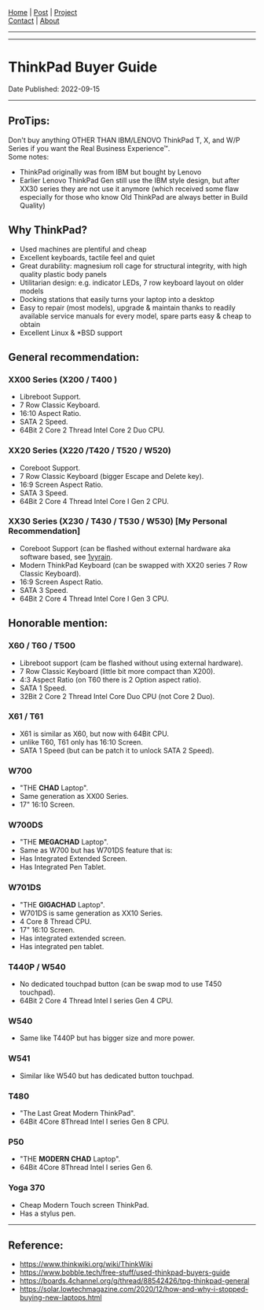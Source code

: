 <nav>
<a href="./index.html">Home</a>
|
<a href="./post.html">Post</a>
|
<a href="./project.html">Project</a>
<nav class="div-right">
<a href="./contact.html">Contact</a>
|
<a href="./about.html">About</a>
</nav>
</nav>
</header>
<hr><hr>
<main>
<!-- Your Content Start After This Line -->


# ThinkPad Buyer Guide

Date Published: 2022-09-15

---

## ProTips:

Don't buy anything OTHER THAN IBM/LENOVO ThinkPad T, X, and W/P Series if you want the Real Business Experience™.  
Some notes:
* ThinkPad originally was from IBM but bought by Lenovo
* Earlier Lenovo ThinkPad Gen still use the IBM style design, but after XX30 series they are not use it anymore (which received some flaw especially for those who know Old ThinkPad are always better in Build Quality)

## Why ThinkPad?

* Used machines are plentiful and cheap
* Excellent keyboards, tactile feel and quiet
* Great durability: magnesium roll cage for structural integrity, with high quality plastic body panels
* Utilitarian design: e.g. indicator LEDs, 7 row keyboard layout on older models
* Docking stations that easily turns your laptop into a desktop
* Easy to repair (most models), upgrade & maintain thanks to readily available service manuals for every model, spare parts easy & cheap to obtain
* Excellent Linux & *BSD support

## General recommendation:

### XX00 Series (X200 / T400 )  

* Libreboot Support.  
* 7 Row Classic Keyboard.  
* 16:10 Aspect Ratio.  
* SATA 2 Speed.  
* 64Bit 2 Core 2 Thread Intel Core 2 Duo CPU.  

### XX20 Series (X220 /T420 / T520 /  W520)

* Coreboot Support.  
* 7 Row Classic Keyboard (bigger Escape and Delete key).    
* 16:9 Screen Aspect Ratio.
* SATA 3 Speed.     
* 64Bit 2 Core 4 Thread Intel Core I Gen 2 CPU.  

### XX30 Series (X230 / T430 / T530 / W530) [My Personal Recommendation]

* Coreboot Support (can be flashed without external hardware aka software based, see [1vyrain](https://1vyra.in/).  
* Modern ThinkPad Keyboard (can be swapped with XX20 series 7 Row Classic Keyboard).  
* 16:9 Screen Aspect Ratio.
* SATA 3 Speed.    
* 64Bit 2 Core 4 Thread Intel Core I Gen 3 CPU.  

## Honorable mention:

### X60 / T60 / T500

* Libreboot support (cam be flashed without using external hardware).  
* 7 Row Classic Keyboard (little bit more compact than X200).  
* 4:3 Aspect Ratio (on T60 there is 2 Option aspect ratio).  
* SATA 1 Speed.    
* 32Bit 2 Core 2 Thread Intel Core Duo CPU (not Core 2 Duo).  

### X61 / T61

* X61 is similar as X60, but now with 64Bit CPU.  
* unlike T60, T61 only has 16:10 Screen. 
* SATA 1 Speed (but can be patch it to unlock SATA 2 Speed).  

### W700

* "THE **CHAD** Laptop".  
* Same generation as XX00 Series.  
* 17" 16:10 Screen.  

### W700DS

* "THE **MEGACHAD** Laptop".  
* Same as W700 but has W701DS feature that is:  
* Has Integrated Extended Screen.  
* Has Integrated Pen Tablet.  

### W701DS

* "THE **GIGACHAD** Laptop".  
* W701DS is same generation as XX10 Series.  
* 4 Core 8 Thread CPU.  
* 17" 16:10 Screen.  
* Has integrated extended screen.  
* Has integrated pen tablet.  

### T440P / W540

* No dedicated touchpad button (can be swap mod to use T450 touchpad).  
* 64Bit 2 Core 4 Thread Intel I series Gen 4 CPU.  

### W540 

* Same like T440P but has bigger size and more power.  

### W541

* Similar like W540 but has dedicated button touchpad.  

### T480

* "The Last Great Modern ThinkPad".  
* 64Bit 4Core 8Thread Intel I series Gen 8 CPU.  

### P50

* "THE **MODERN CHAD** Laptop".  
* 64Bit 4Core 8Thread Intel I series Gen 6.  

### Yoga 370

* Cheap Modern Touch screen ThinkPad.  
* Has a stylus pen.  

---

## Reference:

* <https://www.thinkwiki.org/wiki/ThinkWiki>  
* <https://www.bobble.tech/free-stuff/used-thinkpad-buyers-guide>
* <https://boards.4channel.org/g/thread/88542426/tpg-thinkpad-general>
* <https://solar.lowtechmagazine.com/2020/12/how-and-why-i-stopped-buying-new-laptops.html>
